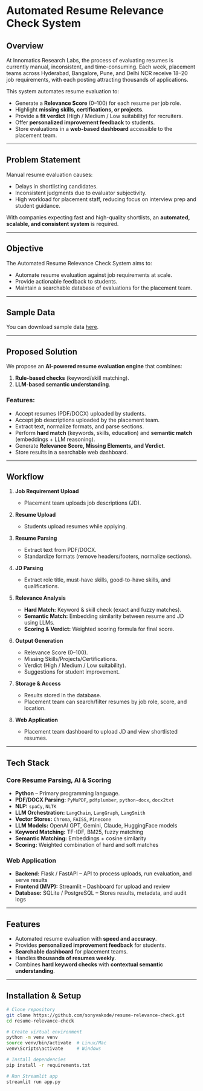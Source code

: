 # Automated Resume Relevance Check System

## Overview
At Innomatics Research Labs, the process of evaluating resumes is currently manual, inconsistent, and time-consuming. Each week, placement teams across Hyderabad, Bangalore, Pune, and Delhi NCR receive 18–20 job requirements, with each posting attracting thousands of applications.  

This system automates resume evaluation to:
- Generate a **Relevance Score** (0–100) for each resume per job role.
- Highlight **missing skills, certifications, or projects**.
- Provide a **fit verdict** (High / Medium / Low suitability) for recruiters.
- Offer **personalized improvement feedback** to students.
- Store evaluations in a **web-based dashboard** accessible to the placement team.

---

## Problem Statement
Manual resume evaluation causes:
- Delays in shortlisting candidates.
- Inconsistent judgments due to evaluator subjectivity.
- High workload for placement staff, reducing focus on interview prep and student guidance.

With companies expecting fast and high-quality shortlists, an **automated, scalable, and consistent system** is required.

---

## Objective
The Automated Resume Relevance Check System aims to:
- Automate resume evaluation against job requirements at scale.
- Provide actionable feedback to students.
- Maintain a searchable database of evaluations for the placement team.

---

## Sample Data
You can download sample data [here](#).

---

## Proposed Solution
We propose an **AI-powered resume evaluation engine** that combines:
1. **Rule-based checks** (keyword/skill matching).
2. **LLM-based semantic understanding**.

### Features:
- Accept resumes (PDF/DOCX) uploaded by students.
- Accept job descriptions uploaded by the placement team.
- Extract text, normalize formats, and parse sections.
- Perform **hard match** (keywords, skills, education) and **semantic match** (embeddings + LLM reasoning).
- Generate **Relevance Score, Missing Elements, and Verdict**.
- Store results in a searchable web dashboard.

---

## Workflow

1. **Job Requirement Upload**
   - Placement team uploads job descriptions (JD).

2. **Resume Upload**
   - Students upload resumes while applying.

3. **Resume Parsing**
   - Extract text from PDF/DOCX.
   - Standardize formats (remove headers/footers, normalize sections).

4. **JD Parsing**
   - Extract role title, must-have skills, good-to-have skills, and qualifications.

5. **Relevance Analysis**
   - **Hard Match:** Keyword & skill check (exact and fuzzy matches).
   - **Semantic Match:** Embedding similarity between resume and JD using LLMs.
   - **Scoring & Verdict:** Weighted scoring formula for final score.

6. **Output Generation**
   - Relevance Score (0–100).
   - Missing Skills/Projects/Certifications.
   - Verdict (High / Medium / Low suitability).
   - Suggestions for student improvement.

7. **Storage & Access**
   - Results stored in the database.
   - Placement team can search/filter resumes by job role, score, and location.

8. **Web Application**
   - Placement team dashboard to upload JD and view shortlisted resumes.

---

## Tech Stack

### Core Resume Parsing, AI & Scoring
- **Python** – Primary programming language.
- **PDF/DOCX Parsing:** `PyMuPDF`, `pdfplumber`, `python-docx`, `docx2txt`
- **NLP:** `spaCy`, `NLTK`
- **LLM Orchestration:** `LangChain`, `LangGraph`, `LangSmith`
- **Vector Stores:** `Chroma`, `FAISS`, `Pinecone`
- **LLM Models:** OpenAI GPT, Gemini, Claude, HuggingFace models
- **Keyword Matching:** TF-IDF, BM25, fuzzy matching
- **Semantic Matching:** Embeddings + cosine similarity
- **Scoring:** Weighted combination of hard and soft matches

### Web Application
- **Backend:** Flask / FastAPI – API to process uploads, run evaluation, and serve results
- **Frontend (MVP):** Streamlit – Dashboard for upload and review
- **Database:** SQLite / PostgreSQL – Stores results, metadata, and audit logs

---

## Features
- Automated resume evaluation with **speed and accuracy**.
- Provides **personalized improvement feedback** for students.
- **Searchable dashboard** for placement teams.
- Handles **thousands of resumes weekly**.
- Combines **hard keyword checks** with **contextual semantic understanding**.

---

## Installation & Setup

```bash
# Clone repository
git clone https://github.com/sonyvakode/resume-relevance-check.git
cd resume-relevance-check

# Create virtual environment
python -m venv venv
source venv/bin/activate  # Linux/Mac
venv\Scripts\activate     # Windows

# Install dependencies
pip install -r requirements.txt

# Run Streamlit app
streamlit run app.py
